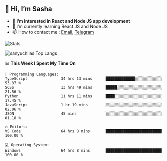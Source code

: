 ## 👋 Hi, I’m Sasha

- 👀 **I’m interested in React and Node JS app development** 
- 🌱 I’m currently learning React JS and Node JS
- 📫 How to contact me : [Email](mailto:sanyuchilas@gmail.com), [Telegram](https://t.me/sanyuchilas)

![Stats](https://github-readme-stats.vercel.app/api?username=sanyuchilas&show_icons=true&theme=react&hide=issues&count_private=true&layout=compact)

![sanyuchilas Top Langs](https://github-readme-stats.vercel.app/api/top-langs/?username=sanyuchilas&theme=react&hide_border=true&include_all_commits=true&count_private=true)

<!--START_SECTION:waka-->
📊 **This Week I Spent My Time On** 

```text
💬 Programming Languages: 
TypeScript               34 hrs 13 mins      █████████████░░░░░░░░░░░░   53.37 % 
SCSS                     13 hrs 49 mins      █████░░░░░░░░░░░░░░░░░░░░   21.56 % 
Python                   11 hrs 11 mins      ████░░░░░░░░░░░░░░░░░░░░░   17.45 % 
JavaScript               1 hr 19 mins        ░░░░░░░░░░░░░░░░░░░░░░░░░   02.06 % 
JSON                     45 mins             ░░░░░░░░░░░░░░░░░░░░░░░░░   01.18 % 

🔥 Editors: 
VS Code                  64 hrs 8 mins       █████████████████████████   100.00 % 

💻 Operating System: 
Windows                  64 hrs 8 mins       █████████████████████████   100.00 % 

```


<!--END_SECTION:waka-->
